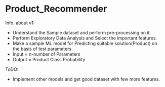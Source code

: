 # Product_Recommender

Info. about v1:
- Understand the Sample dataset and perform pre-processing on it.
- Perform Exploratory Data Analysis and Select the important features.
- Make a sample ML model for Predicting suitable solution(Product) on the basis of test parameters.
- Input = n-number of Parameters
- Output = Product Class Probability

ToDO:
- Implement other models and get good dataset with few more features.

